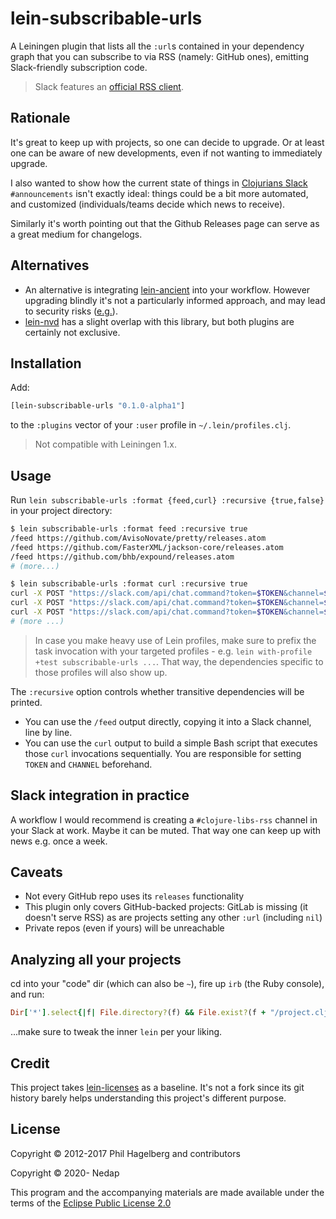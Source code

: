 # lein-subscribable-urls

A Leiningen plugin that lists all the `:url`s contained in your dependency graph that you can subscribe to via RSS (namely: GitHub ones), emitting Slack-friendly subscription code.

> Slack features an [official RSS client](https://slack.com/apps/A0F81R7U7-rss).

## Rationale

It's great to keep up with projects, so one can decide to upgrade. Or at least one can be aware of new developments, even if not wanting to immediately upgrade.

I also wanted to show how the current state of things in [Clojurians Slack](http://clojurians.net/) `#announcements` isn't exactly ideal:
things could be a bit more automated, and customized (individuals/teams decide which news to receive).

Similarly it's worth pointing out that the Github Releases page can serve as a great medium for changelogs.

## Alternatives

* An alternative is integrating [lein-ancient](https://github.com/xsc/lein-ancient) into your workflow.
However upgrading blindly it's not a particularly informed approach, and may lead to security risks ([e.g.](https://blog.npmjs.org/post/180565383195/details-about-the-event-stream-incident)).
* [lein-nvd](https://github.com/rm-hull/lein-nvd) has a slight overlap with this library, but both plugins are certainly not exclusive.

## Installation

Add:

```clojure
[lein-subscribable-urls "0.1.0-alpha1"]
```

to the `:plugins` vector of your `:user` profile in `~/.lein/profiles.clj`.

> Not compatible with Leiningen 1.x.

## Usage

Run `lein subscribable-urls :format {feed,curl} :recursive {true,false}` in your project directory:

```bash
$ lein subscribable-urls :format feed :recursive true
/feed https://github.com/AvisoNovate/pretty/releases.atom
/feed https://github.com/FasterXML/jackson-core/releases.atom
/feed https://github.com/bhb/expound/releases.atom
# (more...)

$ lein subscribable-urls :format curl :recursive true
curl -X POST "https://slack.com/api/chat.command?token=$TOKEN&channel=$CHANNEL_ID&command=/feed&text=https://github.com/AvisoNovate/pretty/releases.atom&pretty=1"
curl -X POST "https://slack.com/api/chat.command?token=$TOKEN&channel=$CHANNEL_ID&command=/feed&text=https://github.com/FasterXML/jackson-core/releases.atom&pretty=1"
curl -X POST "https://slack.com/api/chat.command?token=$TOKEN&channel=$CHANNEL_ID&command=/feed&text=https://github.com/bhb/expound/releases.atom&pretty=1"
# (more ...)
```

> In case you make heavy use of Lein profiles, make sure to prefix the task invocation with your targeted profiles - e.g. `lein with-profile +test subscribable-urls ...`.
> That way, the dependencies specific to those profiles will also show up.

The `:recursive` option controls whether transitive dependencies will be printed.

* You can use the `/feed` output directly, copying it into a Slack channel, line by line.
* You can use the `curl` output to build a simple Bash script that executes those `curl` invocations sequentially. You are responsible for setting `TOKEN` and `CHANNEL` beforehand.  

## Slack integration in practice

A workflow I would recommend is creating a `#clojure-libs-rss` channel in your Slack at work. Maybe it can be muted. That way one can keep up with news e.g. once a week.

## Caveats

* Not every GitHub repo uses its `releases` functionality
* This plugin only covers GitHub-backed projects: GitLab is missing (it doesn't serve RSS) as are projects setting any other `:url` (including `nil`)
* Private repos (even if yours) will be unreachable

## Analyzing all your projects

cd into your "code" dir (which can also be `~`), fire up `irb` (the Ruby console), and run:

```ruby
Dir['*'].select{|f| File.directory?(f) && File.exist?(f + "/project.clj")}.map{|f| `cd #{f}; lein with-profile +test do deps, subscribable-urls :format feed :recursive false`.split("\n") }.flatten(1).uniq.sort.each{|a| puts a}; nil
```

...make sure to tweak the inner `lein` per your liking.

## Credit

This project takes [lein-licenses](https://github.com/technomancy/lein-licenses) as a baseline. It's not a fork since its git history barely helps understanding this project's different purpose.

## License

Copyright © 2012-2017 Phil Hagelberg and contributors

Copyright © 2020- Nedap

This program and the accompanying materials are made available under the terms of the [Eclipse Public License 2.0](https://www.eclipse.org/legal/epl-2.0)
